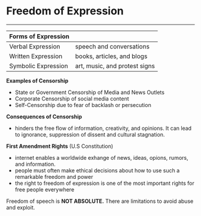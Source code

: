 # Freedom of Expression
---

| Forms of Expression |                               |
| ------------------- | ----------------------------- |
| Verbal Expression   | speech and conversations      |
| Written Expression  | books, articles, and blogs    |
| Symbolic Expression | art, music, and protest signs |
**Examples of Censorship**
- State or Government Censorship of Media and News Outlets
- Corporate Censorship of social media content
- Self-Censorship due to fear of backlash or persecution

**Consequences of Censorship**
- hinders the free flow of information, creativity, and opinions. It can lead to ignorance, suppression of dissent and cultural stagnation.

**First Amendment Rights** (U.S Constitution)
- internet enables a worldwide exhange of news, ideas, opions, rumors, and information.
- people must often make ethical decisions about how to use such a remarkable freedom and power
- the right to freedom of expression is one of the most important rights for free people everywhere

Freedom of speech is **NOT ABSOLUTE.** There are limitations to avoid abuse and exploit.



   